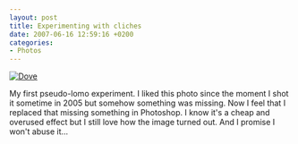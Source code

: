 ```yaml
---
layout: post
title: Experimenting with cliches
date: 2007-06-16 12:59:16 +0200
categories:
- Photos
---
```

<a href="http://www.flickr.com/photos/janos/551781184/"><img src="http://farm2.static.flickr.com/1433/551781184_49a7d7faa3.jpg" alt="Dove" border="0" class="image" /></a>

My first pseudo-lomo experiment. I liked this photo since the moment I shot it sometime in 2005 but somehow something was missing. Now I feel that I replaced that missing something in Photoshop. I know it's a cheap and overused effect but I still love how the image turned out. And I promise I won't abuse it...
